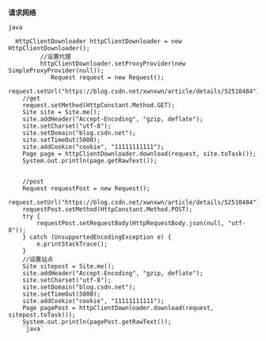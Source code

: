 **请求网络**

`java`
  
     
      HttpClientDownloader httpClientDownloader = new HttpClientDownloader();
             //设置代理
             httpClientDownloader.setProxyProvider(new SimpleProxyProvider(null));
                Request request = new Request();
        request.setUrl("https://blog.csdn.net/xwnxwn/article/details/52510484");
        //get 
        request.setMethod(HttpConstant.Method.GET);
        Site site = Site.me();
        site.addHeader("Accept-Encoding", "gzip, deflate");
        site.setCharset("utf-8");
        site.setDomain("blog.csdn.net");
        site.setTimeOut(5000);
        site.addCookie("cookie", "11111111111");
        Page page = httpClientDownloader.download(request, site.toTask());
        System.out.println(page.getRawText());


        //post 
        Request requestPost = new Request();
        request.setUrl("https://blog.csdn.net/xwnxwn/article/details/52510484");
        requestPost.setMethod(HttpConstant.Method.POST);
        try {
            requestPost.setRequestBody(HttpRequestBody.json(null, "utf-8"));
        } catch (UnsupportedEncodingException e) {
            e.printStackTrace();
        }
        //设置站点
        Site sitepost = Site.me();
        site.addHeader("Accept-Encoding", "gzip, deflate");
        site.setCharset("utf-8");
        site.setDomain("blog.csdn.net");
        site.setTimeOut(5000);
        site.addCookie("cookie", "11111111111");
        Page pagePost = httpClientDownloader.download(request, sitepost.toTask());
        System.out.println(pagePost.getRawText());
        `java`
